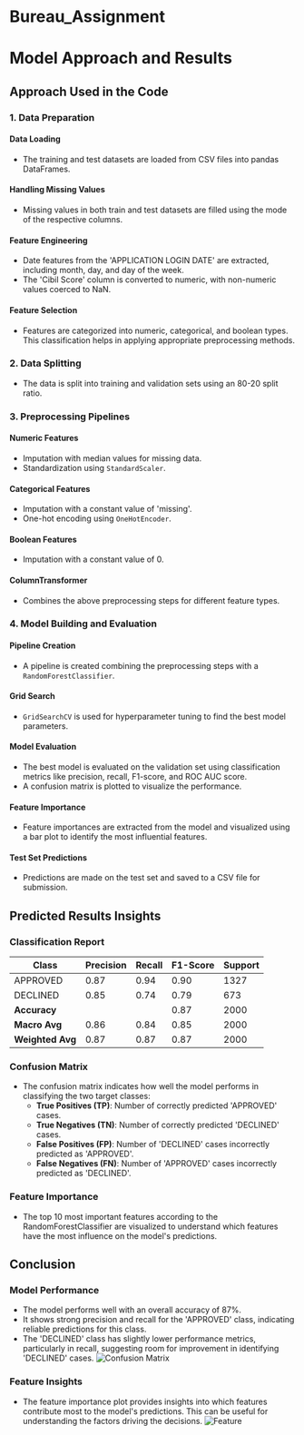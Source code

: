 # Bureau_Assignment
# Model Approach and Results

## Approach Used in the Code

### 1. Data Preparation

#### Data Loading
- The training and test datasets are loaded from CSV files into pandas DataFrames.

#### Handling Missing Values
- Missing values in both train and test datasets are filled using the mode of the respective columns.

#### Feature Engineering
- Date features from the 'APPLICATION LOGIN DATE' are extracted, including month, day, and day of the week.
- The 'Cibil Score' column is converted to numeric, with non-numeric values coerced to NaN.

#### Feature Selection
- Features are categorized into numeric, categorical, and boolean types. This classification helps in applying appropriate preprocessing methods.

### 2. Data Splitting
- The data is split into training and validation sets using an 80-20 split ratio.

### 3. Preprocessing Pipelines

#### Numeric Features
- Imputation with median values for missing data.
- Standardization using `StandardScaler`.

#### Categorical Features
- Imputation with a constant value of 'missing'.
- One-hot encoding using `OneHotEncoder`.

#### Boolean Features
- Imputation with a constant value of 0.

#### ColumnTransformer
- Combines the above preprocessing steps for different feature types.

### 4. Model Building and Evaluation

#### Pipeline Creation
- A pipeline is created combining the preprocessing steps with a `RandomForestClassifier`.

#### Grid Search
- `GridSearchCV` is used for hyperparameter tuning to find the best model parameters.

#### Model Evaluation
- The best model is evaluated on the validation set using classification metrics like precision, recall, F1-score, and ROC AUC score.
- A confusion matrix is plotted to visualize the performance.

#### Feature Importance
- Feature importances are extracted from the model and visualized using a bar plot to identify the most influential features.

#### Test Set Predictions
- Predictions are made on the test set and saved to a CSV file for submission.

## Predicted Results Insights

### Classification Report
| Class     | Precision | Recall | F1-Score | Support |
|-----------|-----------|--------|----------|---------|
| APPROVED  | 0.87      | 0.94   | 0.90     | 1327    |
| DECLINED  | 0.85      | 0.74   | 0.79     | 673     |
| **Accuracy**  |           |        | 0.87     | 2000    |
| **Macro Avg** | 0.86      | 0.84   | 0.85     | 2000    |
| **Weighted Avg** | 0.87      | 0.87   | 0.87     | 2000    |

### Confusion Matrix
- The confusion matrix indicates how well the model performs in classifying the two target classes:
  - **True Positives (TP)**: Number of correctly predicted 'APPROVED' cases.
  - **True Negatives (TN)**: Number of correctly predicted 'DECLINED' cases.
  - **False Positives (FP)**: Number of 'DECLINED' cases incorrectly predicted as 'APPROVED'.
  - **False Negatives (FN)**: Number of 'APPROVED' cases incorrectly predicted as 'DECLINED'.

### Feature Importance
- The top 10 most important features according to the RandomForestClassifier are visualized to understand which features have the most influence on the model's predictions.

## Conclusion

### Model Performance
- The model performs well with an overall accuracy of 87%.
- It shows strong precision and recall for the 'APPROVED' class, indicating reliable predictions for this class.
- The 'DECLINED' class has slightly lower performance metrics, particularly in recall, suggesting room for improvement in identifying 'DECLINED' cases.
![Confusion Matrix](https://github.com/user-attachments/assets/382ddbeb-c60f-4ea5-9130-062edf1f592d)



### Feature Insights
- The feature importance plot provides insights into which features contribute most to the model's predictions. This can be useful for understanding the factors driving the decisions.
![Feature](https://github.com/user-attachments/assets/467afbb4-dc6e-4a3c-98d0-bc20cccdecf1)

